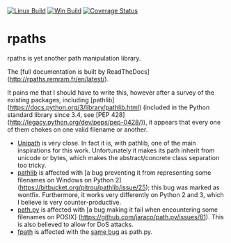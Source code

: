 [![Linux Build](https://travis-ci.org/remram44/rpaths.svg?branch=master)](https://travis-ci.org/remram44/rpaths)
[![Win Build](https://ci.appveyor.com/api/projects/status/s7efr8aoqkyp69t0/branch/master)](https://ci.appveyor.com/project/remram44/rpaths)
[![Coverage Status](http://codecov.io/github/remram44/rpaths/coverage.svg?branch=master)](http://codecov.io/github/remram44/rpaths/coverage.svg?branch=master)

rpaths
======

rpaths is yet another path manipulation library.

The [full documentation is built by ReadTheDocs]
(http://rpaths.remram.fr/en/latest/).

It pains me that I should have to write this, however after a survey of the
existing packages, including [pathlib]
(https://docs.python.org/3/library/pathlib.html) (included in the Python
standard library since 3.4, see [PEP 428]
(http://legacy.python.org/dev/peps/pep-0428/)), it appears that every one of
them chokes on one valid filename or another.

* [Unipath](https://github.com/mikeorr/Unipath) is very close. In fact it is,
with pathlib, one of the main inspirations for this work. Unfortunately it
makes its path inherit from unicode or bytes, which makes the abstract/concrete
class separation too tricky.
* [pathlib](https://bitbucket.org/pitrou/pathlib/) is affected with
[a bug preventing it from representing some filenames on Windows on Python 2]
(https://bitbucket.org/pitrou/pathlib/issue/25); this bug was marked as
wontfix. Furthermore, it works very differently on Python 2 and 3, which I
believe is very counter-productive.
* [path.py](https://github.com/jaraco/path.py) is affected with [a bug making
it fail when encountering some filenames on POSIX]
(https://github.com/jaraco/path.py/issues/61). This is also believed to allow
for DoS attacks.
* [fpath](https://github.com/wackywendell/fpath) is affected with the
[same bug](https://github.com/wackywendell/fpath/issues/5) as path.py.
